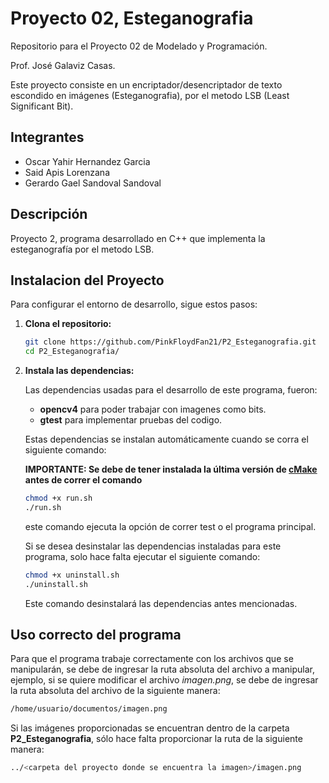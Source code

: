 # Proyecto 02, Esteganografia

Repositorio para el Proyecto 02 de Modelado y Programación.

Prof. José Galaviz Casas.

Este proyecto consiste en un encriptador/desencriptador de texto escondido en imágenes (Esteganografia), por el metodo
LSB (Least Significant Bit).

## Integrantes

+ Oscar Yahir Hernandez Garcia 
+ Said Apis Lorenzana 
+ Gerardo Gael Sandoval Sandoval 

## Descripción

Proyecto 2, programa desarrollado en C++ que implementa la esteganografía por el metodo LSB.

## Instalacion del Proyecto

Para configurar el entorno de desarrollo, sigue estos pasos:

1. **Clona el repositorio:**

   ```Bash
   git clone https://github.com/PinkFloydFan21/P2_Esteganografia.git
   cd P2_Esteganografia/
   ```
2. **Instala las dependencias:**
   
   Las dependencias usadas para el desarrollo de este programa, fueron:
    +  **opencv4** para poder trabajar con imagenes como bits.
    +  **gtest** para implementar pruebas del codigo.
    
    Estas dependencias se instalan automáticamente cuando se corra el siguiente comando:
   
    **IMPORTANTE: Se debe de tener instalada la última versión de [cMake](https://cmake.org/download/) antes de correr el comando**
    ```bash
    chmod +x run.sh
    ./run.sh
    ```
    este comando ejecuta la opción de correr test o el programa principal.
    
    Si se desea desinstalar las dependencias instaladas para este programa, solo hace falta ejecutar el 
    siguiente comando:
    ```bash
    chmod +x uninstall.sh
    ./uninstall.sh
    ```
    Este comando desinstalará las dependencias antes mencionadas.

## Uso correcto del programa
Para que el programa trabaje correctamente con los archivos que se manipularán, se debe de
ingresar la ruta absoluta del archivo a manipular, ejemplo,
si se quiere modificar el archivo *imagen.png*, se debe de ingresar la ruta absoluta del archivo
de la siguiente manera:
```bash
/home/usuario/documentos/imagen.png
```
Si las imágenes proporcionadas se encuentran dentro de la carpeta **P2_Esteganografia**,
sólo hace falta proporcionar la ruta de la siguiente manera:
```bash
../<carpeta del proyecto donde se encuentra la imagen>/imagen.png
```

